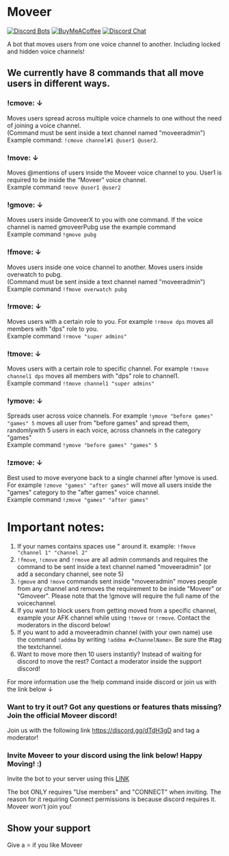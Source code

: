 # Moveer

[![Discord Bots](https://discordbots.org/api/widget/status/400724460203802624.svg?noavatar=true)](https://discordbots.org/bot/400724460203802624)
[![BuyMeACoffee](https://img.shields.io/badge/BuyMeACoffee-Donate-ff813f.svg?logo=CoffeeScript&style=flat-square)](https://www.buymeacoffee.com/Moveer)
[![Discord Chat](https://img.shields.io/discord/546695271242006549.svg)](https://discord.gg/dTdH3gD)

A bot that moves users from one voice channel to another. Including locked and hidden voice channels!

## We currently have 8 commands that all move users in different ways.

### **!cmove:** ↓

Moves users spread across multiple voice channels to one without the need of joining a voice channel. <br>(Command must be sent inside a text channel named "moveeradmin")
<br>Example command: `!cmove channel#1 @user1 @user2`.

### **!move:** ↓

Moves @mentions of users inside the Moveer voice channel to you. User1 is required to be inside the “Moveer” voice channel.
<br>Example command `!move @user1 @user2`

### **!gmove:** ↓

Moves users inside GmoveerX to you with one command. If the voice channel is named gmoveerPubg use the example command
<br>Example command `!gmove pubg`

### **!fmove:** ↓

Moves users inside one voice channel to another. Moves users inside overwatch to pubg. <br>(Command must be sent inside a text channel named "moveeradmin")
<br>Example command `!fmove overwatch pubg`

### **!rmove:** ↓

Moves users with a certain role to you. For example `!rmove dps` moves all members with "dps" role to you.
<br>Example command `!rmove "super admins"`

### **!tmove:** ↓

Moves users with a certain role to specific channel. For example `!tmove channel1 dps` moves all members with "dps" role to channel1.
<br>Example command `!tmove channel1 "super admins"`

### **!ymove:** ↓

Spreads user across voice channels. For example `!ymove "before games" "games" 5` moves all user from "before games" and spread them, randomlywith 5 users in each voice, across channels in the category "games"
<br>Example command `!ymove "before games" "games" 5`

### **!zmove:** ↓

Best used to move everyone back to a single channel after !ymove is used. For example `!zmove "games" "after games"` will move all users inside the "games" category to the "after games" voice channel.
<br>Example command `!zmove "games" "after games"`

# Important notes:

1. If your names contains spaces use " around it. example: `!fmove "channel 1" "channel 2"`
2. `!fmove`, `!cmove` and `!rmove` are all admin commands and requires the command to be sent inside a text channel named "moveeradmin" (or add a secondary channel, see note 5)
3. `!gmove` and `!move` commands sent inside "moveeradmin" moves people from any channel and removes the requirement to be inside "Moveer" or "Gmoveer". Please note that the !gmove will require the full name of the voicechannel.
4. If you want to block users from getting moved from a specific channel, example your AFK channel while using `!tmove` or `!rmove`. Contact the moderators in the discord below!
5. If you want to add a moveeradmin channel (with your own name) use the command `!addma` by writing `!addma #<ChannelName>`. Be sure the #tag the textchannel.
6. Want to move more then 10 users instantly? Instead of waiting for discord to move the rest? Contact a moderator inside the support discord!

For more information use the !help command inside discord or join us with the link below ↓

### Want to try it out? Got any questions or features thats missing? Join the official Moveer discord!

Join us with the following link https://discord.gg/dTdH3gD and tag a moderator!

### Invite Moveer to your discord using the link below! Happy Moving! :)

Invite the bot to your server using this [LINK](https://discordapp.com/api/oauth2/authorize?client_id=400724460203802624&permissions=17825792&scope=bot)

The bot ONLY requires "Use members" and "CONNECT" when inviting. The reason for it requiring Connect permissions is because discord requires it. Moveer won't join you!

## Show your support

Give a ⭐️ if you like Moveer
